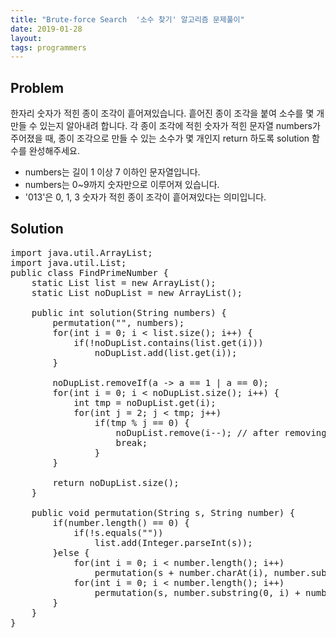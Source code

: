 ```yaml
---
title: "Brute-force Search  '소수 찾기' 알고리즘 문제풀이"
date: 2019-01-28
layout:
tags: programmers
---
```


## Problem
한자리 숫자가 적힌 종이 조각이 흩어져있습니다. 흩어진 종이 조각을 붙여 소수를 몇 개 만들 수 있는지 알아내려 합니다.
각 종이 조각에 적힌 숫자가 적힌 문자열 numbers가 주어졌을 때, 종이 조각으로 만들 수 있는 소수가 몇 개인지 return 하도록 solution 함수를 완성해주세요.

- numbers는 길이 1 이상 7 이하인 문자열입니다.
- numbers는 0~9까지 숫자만으로 이루어져 있습니다.
- '013'은 0, 1, 3 숫자가 적힌 종이 조각이 흩어져있다는 의미입니다.


## Solution
<pre>
import java.util.ArrayList;
import java.util.List;
public class FindPrimeNumber {	
	static List<Integer> list = new ArrayList<Integer>();
	static List<Integer> noDupList = new ArrayList<Integer>();
	
	public int solution(String numbers) {
        permutation("", numbers);
        for(int i = 0; i < list.size(); i++) {
        	if(!noDupList.contains(list.get(i)))
        		noDupList.add(list.get(i));
        }
        
        noDupList.removeIf(a -> a == 1 | a == 0);
        for(int i = 0; i < noDupList.size(); i++) {
        	int tmp = noDupList.get(i); 
        	for(int j = 2; j < tmp; j++)
        		if(tmp % j == 0) {
        			noDupList.remove(i--); // after removing list, index changed.
        			break;
        		}       			
        }                    

        return noDupList.size();
    }
	
	public void permutation(String s, String number) {
		if(number.length() == 0) {
			if(!s.equals(""))
				list.add(Integer.parseInt(s));
		}else {
			for(int i = 0; i < number.length(); i++)
				permutation(s + number.charAt(i), number.substring(0, i) + number.substring(i + 1, number.length()));
			for(int i = 0; i < number.length(); i++)
				permutation(s, number.substring(0, i) + number.substring(i + 1, number.length()));
		}
	}
}  
